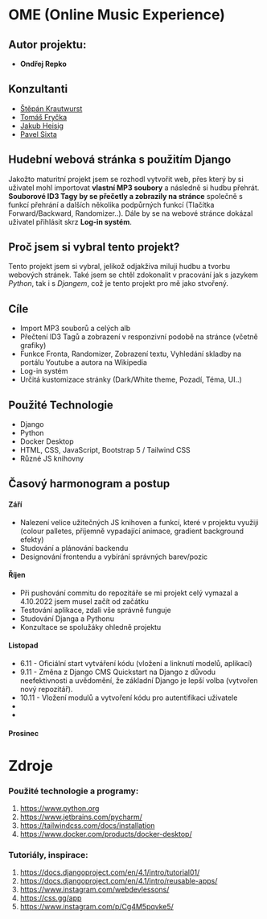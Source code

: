 # OME (Online Music Experience)

## Autor projektu: 
- **Ondřej Repko**

## Konzultanti
- [Štěpán Krautwurst](https://github.com/stallion7)
- [Tomáš Fryčka](https://github.com/kektoor)
- [Jakub Heisig](https://github.com/ncplyn)
- [Pavel Sixta]()
 
 ## Hudební webová stránka s použitím Django 
Jakožto maturitní projekt jsem se rozhodl vytvořit web, přes který by si uživatel mohl importovat **vlastní MP3 soubory** a následně si hudbu přehrát. **Souborové ID3 Tagy by se přečetly a zobrazily na stránce** společně s funkcí přehrání a dalších několika podpůrných funkcí (Tlačítka Forward/Backward, Randomizer..). Dále by se na webové stránce dokázal uživatel přihlásit skrz **Log-in systém**.

## Proč jsem si vybral tento projekt?
Tento projekt jsem si vybral, jelikož odjakživa miluji hudbu a tvorbu webových stránek. Také jsem se chtěl zdokonalit v pracování jak s jazykem _Python_, tak i s _Djangem_, což je tento projekt pro mě jako stvořený.

## Cíle
- Import MP3 souborů a celých alb
- Přečtení ID3 Tagů a zobrazení v responzivní podobě na stránce (včetně grafiky)
- Funkce Fronta, Randomizer, Zobrazení textu, Vyhledání skladby na portálu Youtube a autora na Wikipedia
- Log-in systém
- Určitá kustomizace stránky (Dark/White theme, Pozadí, Téma, UI..)

## Použité Technologie
- Django
- Python
- Docker Desktop
- HTML, CSS, JavaScript, Bootstrap 5 / Tailwind CSS
- Různé JS knihovny

## Časový harmonogram a postup

#### Září
- Nalezení velice užitečných JS knihoven a funkcí, které v projektu využiji (colour palletes, příjemně vypadající animace, gradient background efekty)
- Studování a plánování backendu 
- Designování frontendu a vybírání správných barev/pozic

#### Říjen
- Při pushování commitu do repozitáře se mi projekt celý vymazal a 4.10.2022 jsem musel začít od začátku
- Testování aplikace, zdali vše správně funguje
- Studování Djanga a Pythonu
- Konzultace se spolužáky ohledně projektu
#### Listopad
- 6.11 - Oficiální start vytváření kódu (vložení a linknutí modelů, aplikací)
- 9.11 - Změna z Django CMS Quickstart na Django z důvodu neefektivnosti a uvědomění, že základní Django je lepší volba (vytvořen nový repozitář).
- 10.11 - Vložení modulů a vytvoření kódu pro autentifikaci uživatele
- 
- 
#### Prosinec

# Zdroje
### Použité technologie a programy:
1. https://www.python.org
2. https://www.jetbrains.com/pycharm/
3. https://tailwindcss.com/docs/installation
4. https://www.docker.com/products/docker-desktop/
### Tutoriály, inspirace:
1. https://docs.djangoproject.com/en/4.1/intro/tutorial01/
2. https://docs.djangoproject.com/en/4.1/intro/reusable-apps/
3. https://www.instagram.com/webdevlessons/
4. https://css.gg/app
5. https://www.instagram.com/p/Cg4M5pqvke5/









